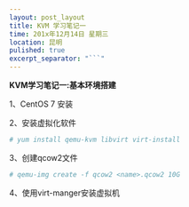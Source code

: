 ```yaml
---
layout: post_layout
title: KVM 学习笔记一
time: 201x年12月14日 星期三
location: 昆明
pulished: true
excerpt_separator: "```"
---
```


**KVM学习笔记一:基本环境搭建**

1、CentOS 7 安装

2、安装虚拟化软件

```bash
# yum install qemu-kvm libvirt virt-install
```

3、创建qcow2文件

```bash
# qemu-img create -f qcow2 <name>.qcow2 10G
```

4、使用virt-manger安装虚拟机


